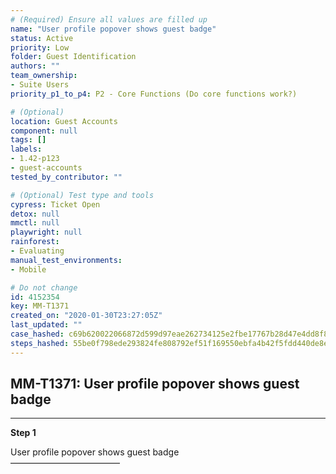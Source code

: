 ```yaml
---
# (Required) Ensure all values are filled up
name: "User profile popover shows guest badge"
status: Active
priority: Low
folder: Guest Identification
authors: ""
team_ownership:
- Suite Users
priority_p1_to_p4: P2 - Core Functions (Do core functions work?)

# (Optional)
location: Guest Accounts
component: null
tags: []
labels:
- 1.42-p123
- guest-accounts
tested_by_contributor: ""

# (Optional) Test type and tools
cypress: Ticket Open
detox: null
mmctl: null
playwright: null
rainforest:
- Evaluating
manual_test_environments:
- Mobile

# Do not change
id: 4152354
key: MM-T1371
created_on: "2020-01-30T23:27:05Z"
last_updated: ""
case_hashed: c69b620022066872d599d97eae262734125e2fbe17767b28d47e4dd8f85e4707202bd0ddb09483853327c4abfdf9c180
steps_hashed: 55be0f798ede293824fe808792ef51f169550ebfa4b42f5fdd440de8ef30490f80bc8c2eabad21c060c82ee788da6760
---
```


<!-- (Auto-generated) Based on frontmatter's "key" and "name" -->

## MM-T1371: User profile popover shows guest badge

---

**Step 1**

User profile popover shows guest badge\
–––––––––––––––––––––––––
